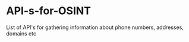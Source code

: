 # API-s-for-OSINT
List of API's for gathering information about phone numbers, addresses, domains etc
